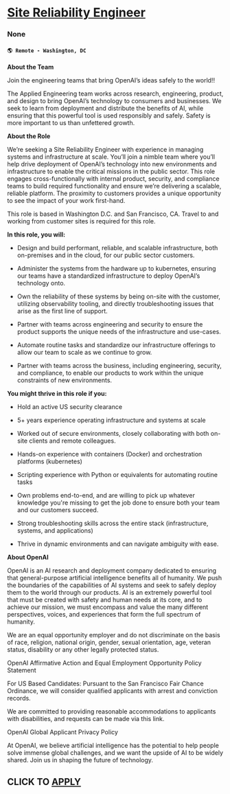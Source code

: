 # [Site Reliability Engineer](https://www.remotewlb.com/apply/site-reliability-engineer-135668)  
### None  
#### `🌎 Remote - Washington, DC`  

**About the Team**

Join the engineering teams that bring OpenAI’s ideas safely to the world!!

The Applied Engineering team works across research, engineering, product, and design to bring OpenAI’s technology to consumers and businesses. We seek to learn from deployment and distribute the benefits of AI, while ensuring that this powerful tool is used responsibly and safely. Safety is more important to us than unfettered growth.

**About the Role**

We’re seeking a Site Reliability Engineer with experience in managing systems and infrastructure at scale. You’ll join a nimble team where you’ll help drive deployment of OpenAI’s technology into new environments and infrastructure to enable the critical missions in the public sector. This role engages cross-functionally with internal product, security, and compliance teams to build required functionality and ensure we’re delivering a scalable, reliable platform. The proximity to customers provides a unique opportunity to see the impact of your work first-hand.

This role is based in Washington D.C. and San Francisco, CA. Travel to and working from customer sites is required for this role.

**In this role, you will:**

  * Design and build performant, reliable, and scalable infrastructure, both on-premises and in the cloud, for our public sector customers.

  * Administer the systems from the hardware up to kubernetes, ensuring our teams have a standardized infrastructure to deploy OpenAI’s technology onto.

  * Own the reliability of these systems by being on-site with the customer, utilizing observability tooling, and directly troubleshooting issues that arise as the first line of support.

  * Partner with teams across engineering and security to ensure the product supports the unique needs of the infrastructure and use-cases.

  * Automate routine tasks and standardize our infrastructure offerings to allow our team to scale as we continue to grow.

  * Partner with teams across the business, including engineering, security, and compliance, to enable our products to work within the unique constraints of new environments.

 **You might thrive in this role if you:**

  * Hold an active US security clearance

  * 5+ years experience operating infrastructure and systems at scale

  * Worked out of secure environments, closely collaborating with both on-site clients and remote colleagues.

  * Hands-on experience with containers (Docker) and orchestration platforms (kubernetes)

  * Scripting experience with Python or equivalents for automating routine tasks

  * Own problems end-to-end, and are willing to pick up whatever knowledge you're missing to get the job done to ensure both your team and our customers succeed.

  * Strong troubleshooting skills across the entire stack (infrastructure, systems, and applications)

  * Thrive in dynamic environments and can navigate ambiguity with ease.

 **About OpenAI**

OpenAI is an AI research and deployment company dedicated to ensuring that general-purpose artificial intelligence benefits all of humanity. We push the boundaries of the capabilities of AI systems and seek to safely deploy them to the world through our products. AI is an extremely powerful tool that must be created with safety and human needs at its core, and to achieve our mission, we must encompass and value the many different perspectives, voices, and experiences that form the full spectrum of humanity.

We are an equal opportunity employer and do not discriminate on the basis of race, religion, national origin, gender, sexual orientation, age, veteran status, disability or any other legally protected status.

OpenAI Affirmative Action and Equal Employment Opportunity Policy Statement

For US Based Candidates: Pursuant to the San Francisco Fair Chance Ordinance, we will consider qualified applicants with arrest and conviction records.

We are committed to providing reasonable accommodations to applicants with disabilities, and requests can be made via this link.

OpenAI Global Applicant Privacy Policy

At OpenAI, we believe artificial intelligence has the potential to help people solve immense global challenges, and we want the upside of AI to be widely shared. Join us in shaping the future of technology.

  
## CLICK TO [APPLY](https://www.remotewlb.com/apply/site-reliability-engineer-135668)

